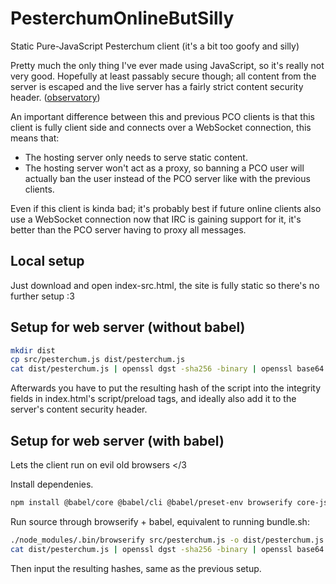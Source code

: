 # PesterchumOnlineButSilly
Static Pure-JavaScript Pesterchum client (it's a bit too goofy and silly)

Pretty much the only thing I've ever made using JavaScript, so it's really not very good. Hopefully at least passably secure though; all content from the server is escaped and the live server has a fairly strict content security header. ([observatory](https://observatory.mozilla.org/analyze/pesterchum.online))

An important difference between this and previous PCO clients is that this client is fully client side and connects over a WebSocket connection, this means that:
 - The hosting server only needs to serve static content.
 - The hosting server won't act as a proxy, so banning a PCO user will actually ban the user instead of the PCO server like with the previous clients.

Even if this client is kinda bad; it's probably best if future online clients also use a WebSocket connection now that IRC is gaining support for it, it's better than the PCO server having to proxy all messages.

## Local setup
Just download and open index-src.html, the site is fully static so there's no further setup :3

## Setup for web server (without babel)
```sh
mkdir dist
cp src/pesterchum.js dist/pesterchum.js
cat dist/pesterchum.js | openssl dgst -sha256 -binary | openssl base64 -A
```
Afterwards you have to put the resulting hash of the script into the integrity fields in index.html's script/preload tags, and ideally also add it to the server's content security header.

## Setup for web server (with babel)
Lets the client run on evil old browsers </3

Install dependenies.
```sh
npm install @babel/core @babel/cli @babel/preset-env browserify core-js babelify
```
Run source through browserify + babel, equivalent to running bundle.sh:
```sh
./node_modules/.bin/browserify src/pesterchum.js -o dist/pesterchum.js -t babelify
cat dist/pesterchum.js | openssl dgst -sha256 -binary | openssl base64 -A && echo
```
Then input the resulting hashes, same as the previous setup.
